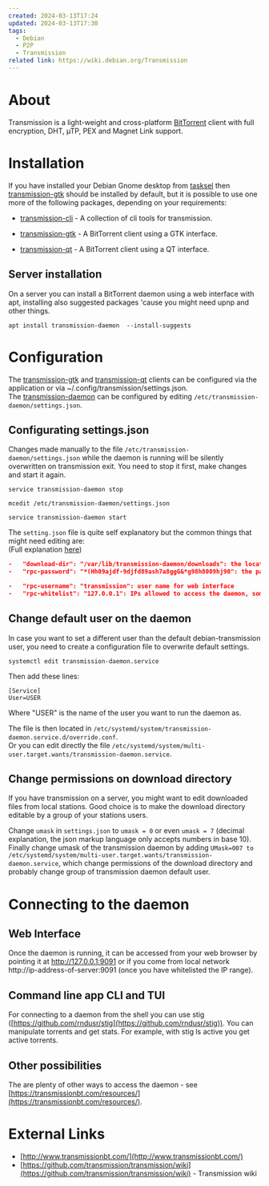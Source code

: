 ```yaml
---
created: 2024-03-13T17:24
updated: 2024-03-13T17:30
tags:
  - Debian
  - P2P
  - Transmission
related link: https://wiki.debian.org/Transmission
---
```

# About

Transmission is a light-weight and cross-platform [BitTorrent](https://wiki.debian.org/BitTorrent) client with full encryption, DHT, µTP, PEX and Magnet Link support.
# Installation

If you have installed your Debian Gnome desktop from [tasksel](https://wiki.debian.org/tasksel) then [transmission-gtk](https://packages.debian.org/transmission-gtk "DebianPkg") should be installed by default, but it is possible to use one more of the following packages, depending on your requirements:

-   [transmission-cli](https://packages.debian.org/transmission-cli "DebianPkg") - A collection of cli tools for transmission.
    
-   [transmission-gtk](https://packages.debian.org/transmission-gtk "DebianPkg") - A BitTorrent client using a GTK interface.
    
-   [transmission-qt](https://packages.debian.org/transmission-qt "DebianPkg") - A BitTorrent client using a QT interface.
## Server installation

On a server you can install a BitTorrent daemon using a web interface with apt, installing also suggested packages 'cause you might need upnp and other things.

```shell
apt install transmission-daemon  --install-suggests
```

# Configuration

The [transmission-gtk](https://packages.debian.org/transmission-gtk "DebianPkg") and [transmission-qt](https://packages.debian.org/transmission-qt "DebianPkg") clients can be configured via the application or via ~/.config/transmission/settings.json.  
The [transmission-daemon](https://packages.debian.org/transmission-daemon "DebianPkg") can be configured by editing `/etc/transmission-daemon/settings.json`.

## Configurating settings.json

Changes made manually to the file `/etc/transmission-daemon/settings.json` while the daemon is running will be silently overwritten on transmission exit. You need to stop it first, make changes and start it again.

```shell
service transmission-daemon stop
```
```shell
mcedit /etc/transmission-daemon/settings.json
```
```shell
service transmission-daemon start
```

The `setting.json` file is quite self explanatory but the common things that might need editing are:  
(Full explanation [here](https://github.com/transmission/transmission/wiki/Editing-Configuration-Files))

```json
-   "download-dir": "/var/lib/transmission-daemon/downloads": the location of the finished downloads
-   "rpc-password": "*(Hh09ajdf-9djfd89ash7a8ggG&*g98h8009hj90": the password for the web interface, replace the hash with a plain text password and it will be hashed on reload

-   "rpc-username": "transmission": user name for web interface
-   "rpc-whitelist": "127.0.0.1": IPs allowed to access the daemon, something like "rpc-whitelist": "127.0.0.1,192.168.*.*", is the formatting for the IP addresses
```  

## Change default user on the daemon

In case you want to set a different user than the default debian-transmission user, you need to create a configuration file to overwrite default settings.

```shell
systemctl edit transmission-daemon.service
```

Then add these lines:

```shell
[Service]
User=USER
```

Where "USER" is the name of the user you want to run the daemon as.

The file is then located in `/etc/systemd/system/transmission-daemon.service.d/override.conf`.  
Or you can edit directly the file `/etc/systemd/system/multi-user.target.wants/transmission-daemon.service`.

## Change permissions on download directory

If you have transmission on a server, you might want to edit downloaded files from local stations. Good choice is to make the download directory editable by a group of your stations users.

Change `umask` in `settings.json` to `umask = 0` or even `umask = 7` (decimal explanation, the json markup language only accepts numbers in base 10). Finally change umask of the transmission daemon by adding `UMask=007 to /etc/systemd/system/multi-user.target.wants/transmission-daemon.service`, which change permissions of the download directory and probably change group of transmission daemon default user.

# Connecting to the daemon

## Web Interface

Once the daemon is running, it can be accessed from your web browser by pointing it at http://127.0.0.1:9091 or if you come from local network http://ip-address-of-server:9091 (once you have whitelisted the IP range).

## Command line app CLI and TUI

For connecting to a daemon from the shell you can use stig ([https://github.com/rndusr/stig](https://github.com/rndusr/stig)). You can manipulate torrents and get stats. For example, with stig ls active you get active torrents.

## Other possibilities

The are plenty of other ways to access the daemon - see [https://transmissionbt.com/resources/](https://transmissionbt.com/resources/).

# External Links

-   [http://www.transmissionbt.com/](http://www.transmissionbt.com/)
-   [https://github.com/transmission/transmission/wiki](https://github.com/transmission/transmission/wiki) - Transmission wiki